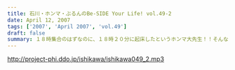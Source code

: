 ```yaml
---
title: 石川・ホンマ・ぶるんのBe-SIDE Your Life! vol.49-2
date: April 12, 2007
tags: ['2007', 'April 2007', 'vol.49']
draft: false
summary: １８時集合のはずなのに、１８時２０分に起床したというホンマ大先生！！そんなホンマさんはギターを担ぎながらの登場！そして、収録終了後はそそくさと、スタジオをあとに・・・筆を走らせながらも、バンドマンとしてのギターさばきも忘れないところがミステリアス。「貸しスタジオ」にでも行ったのでしょうか・・・NAMAE
---
```


http://project-phi.ddo.jp/ishikawa/ishikawa049_2.mp3